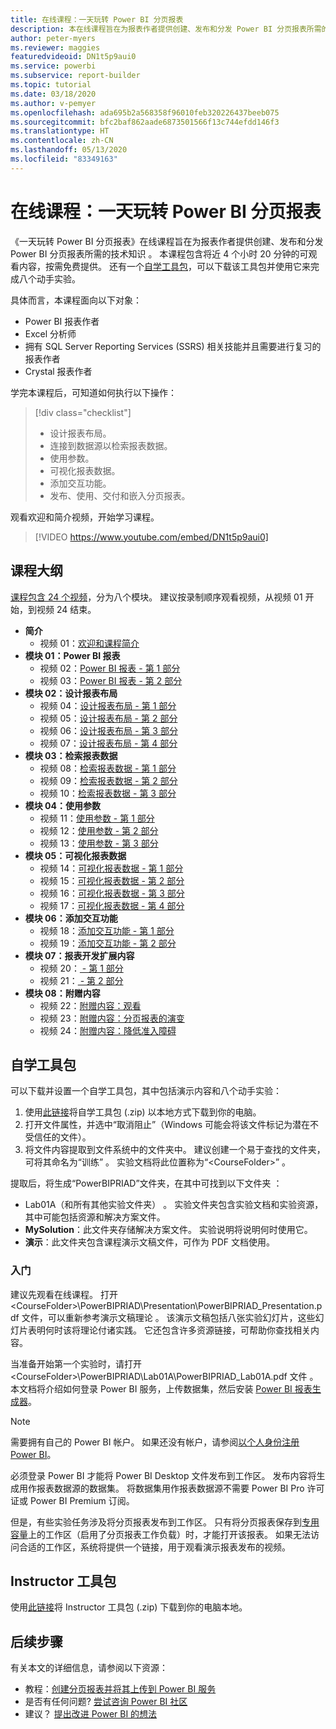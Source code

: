 ```yaml
---
title: 在线课程：一天玩转 Power BI 分页报表
description: 本在线课程旨在为报表作者提供创建、发布和分发 Power BI 分页报表所需的技术知识。
author: peter-myers
ms.reviewer: maggies
featuredvideoid: DN1t5p9aui0
ms.service: powerbi
ms.subservice: report-builder
ms.topic: tutorial
ms.date: 03/18/2020
ms.author: v-pemyer
ms.openlocfilehash: ada695b2a568358f96010feb320226437beeb075
ms.sourcegitcommit: bfc2baf862aade6873501566f13c744efdd146f3
ms.translationtype: HT
ms.contentlocale: zh-CN
ms.lasthandoff: 05/13/2020
ms.locfileid: "83349163"
---
```

# <a name="online-course-power-bi-paginated-reports-in-a-day"></a>在线课程：一天玩转 Power BI 分页报表

《一天玩转 Power BI 分页报表》在线课程旨在为报表作者提供创建、发布和分发 Power BI 分页报表所需的技术知识  。 本课程包含将近 4 个小时 20 分钟的可观看内容，按需免费提供。 还有一个[自学工具包](#self-study-kit)，可以下载该工具包并使用它来完成八个动手实验。

具体而言，本课程面向以下对象：

- Power BI 报表作者
- Excel 分析师
- 拥有 SQL Server Reporting Services (SSRS) 相关技能并且需要进行复习的报表作者
- Crystal 报表作者

学完本课程后，可知道如何执行以下操作：

> [!div class="checklist"]
> - 设计报表布局。
> - 连接到数据源以检索报表数据。
> - 使用参数。
> - 可视化报表数据。
> - 添加交互功能。
> - 发布、使用、交付和嵌入分页报表。

观看欢迎和简介视频，开始学习课程。

> [!VIDEO https://www.youtube.com/embed/DN1t5p9aui0]

## <a name="course-outline"></a>课程大纲

[课程包含 24 个视频](https://www.youtube.com/playlist?list=PL1N57mwBHtN1icIhpjQOaRL8r9G-wytpT)，分为八个模块。 建议按录制顺序观看视频，从视频 01 开始，到视频 24 结束。

- **简介**
  - 视频 01：[欢迎和课程简介](https://www.youtube.com/watch?v=DN1t5p9aui0&list=PL1N57mwBHtN1icIhpjQOaRL8r9G-wytpT)
- **模块 01：Power BI 报表**
  - 视频 02：[Power BI 报表 - 第 1 部分](https://www.youtube.com/watch?v=s6Amctk3Z_g&list=PL1N57mwBHtN1icIhpjQOaRL8r9G-wytpT)
  - 视频 03：[Power BI 报表 - 第 2 部分](https://www.youtube.com/watch?v=jXTiYJKw1Rs&list=PL1N57mwBHtN1icIhpjQOaRL8r9G-wytpT)
- **模块 02：设计报表布局**
  - 视频 04：[设计报表布局 - 第 1 部分](https://www.youtube.com/watch?v=EjHANN3rGNs&list=PL1N57mwBHtN1icIhpjQOaRL8r9G-wytpT)
  - 视频 05：[设计报表布局 - 第 2 部分](https://www.youtube.com/watch?v=2CZIrJU_HZU&list=PL1N57mwBHtN1icIhpjQOaRL8r9G-wytpT)
  - 视频 06：[设计报表布局 - 第 3 部分](https://www.youtube.com/watch?v=eaFFzkT6pxE&list=PL1N57mwBHtN1icIhpjQOaRL8r9G-wytpT)
  - 视频 07：[设计报表布局 - 第 4 部分](https://www.youtube.com/watch?v=0z576TI27Vg&list=PL1N57mwBHtN1icIhpjQOaRL8r9G-wytpT)
- **模块 03：检索报表数据**
  - 视频 08：[检索报表数据 - 第 1 部分](https://www.youtube.com/watch?v=SHGTTYXtio0&list=PL1N57mwBHtN1icIhpjQOaRL8r9G-wytpT)
  - 视频 09：[检索报表数据 - 第 2 部分](https://www.youtube.com/watch?v=1Dzd9wb7XUY&list=PL1N57mwBHtN1icIhpjQOaRL8r9G-wytpT)
  - 视频 10：[检索报表数据 - 第 3 部分](https://www.youtube.com/watch?v=OFXG7sl5L2o&list=PL1N57mwBHtN1icIhpjQOaRL8r9G-wytpT)
- **模块 04：使用参数**
  - 视频 11：[使用参数 - 第 1 部分](https://www.youtube.com/watch?v=o7WaK88kheA&list=PL1N57mwBHtN1icIhpjQOaRL8r9G-wytpT)
  - 视频 12：[使用参数 - 第 2 部分](https://www.youtube.com/watch?v=okj6wO72clQ&list=PL1N57mwBHtN1icIhpjQOaRL8r9G-wytpT)
  - 视频 13：[使用参数 - 第 3 部分](https://www.youtube.com/watch?v=13-6sWIRD74&list=PL1N57mwBHtN1icIhpjQOaRL8r9G-wytpT)
- **模块 05：可视化报表数据**
  - 视频 14：[可视化报表数据 - 第 1 部分](https://www.youtube.com/watch?v=b4TxBBtOWSw&list=PL1N57mwBHtN1icIhpjQOaRL8r9G-wytpT)
  - 视频 15：[可视化报表数据 - 第 2 部分](https://www.youtube.com/watch?v=JhEa_TugXeE&list=PL1N57mwBHtN1icIhpjQOaRL8r9G-wytpT)
  - 视频 16：[可视化报表数据 - 第 3 部分](https://www.youtube.com/watch?v=dliLsRvQB-c&list=PL1N57mwBHtN1icIhpjQOaRL8r9G-wytpT)
  - 视频 17：[可视化报表数据 - 第 4 部分](https://www.youtube.com/watch?v=5yHxuRRP_eU&list=PL1N57mwBHtN1icIhpjQOaRL8r9G-wytpT)
- **模块 06：添加交互功能**
  - 视频 18：[添加交互功能 - 第 1 部分](https://www.youtube.com/watch?v=LInMHpTEaI0&list=PL1N57mwBHtN1icIhpjQOaRL8r9G-wytpT)
  - 视频 19：[添加交互功能 - 第 2 部分](https://www.youtube.com/watch?v=b_pr1xsbRJc&list=PL1N57mwBHtN1icIhpjQOaRL8r9G-wytpT)
- **模块 07：报表开发扩展内容**
  - 视频 20：[ - 第 1 部分](https://www.youtube.com/watch?v=1CgDVDslwvs&list=PL1N57mwBHtN1icIhpjQOaRL8r9G-wytpT)
  - 视频 21：[ - 第 2 部分](https://www.youtube.com/watch?v=KRwtl7h0ynI&list=PL1N57mwBHtN1icIhpjQOaRL8r9G-wytpT)
- **模块 08：附赠内容**
  - 视频 22：[附赠内容：观看](https://www.youtube.com/watch?v=w5zlJ8BodxI&list=PL1N57mwBHtN1icIhpjQOaRL8r9G-wytpT)
  - 视频 23：[附赠内容：分页报表的演变](https://www.youtube.com/watch?v=pevpai65MvY&list=PL1N57mwBHtN1icIhpjQOaRL8r9G-wytpT)
  - 视频 24：[附赠内容：降低准入障碍](https://www.youtube.com/watch?v=vu32LfckCt8&list=PL1N57mwBHtN1icIhpjQOaRL8r9G-wytpT)

## <a name="self-study-kit"></a>自学工具包

可以下载并设置一个自学工具包，其中包括演示内容和八个动手实验：

1. 使用[此链接](https://aka.ms/priad-student)将自学工具包 (.zip) 以本地方式下载到你的电脑。
1. 打开文件属性，并选中“取消阻止”（Windows 可能会将该文件标记为潜在不受信任的文件）。
1. 将文件内容提取到文件系统中的文件夹中。 建议创建一个易于查找的文件夹，可将其命名为“训练”  。 实验文档将此位置称为“&lt;CourseFolder&gt;”  。

提取后，将生成“PowerBIPRIAD”文件夹，在其中可找到以下文件夹  ：

- Lab01A（和所有其他实验文件夹）  。 实验文件夹包含实验文档和实验资源，其中可能包括资源和解决方案文件。
- **MySolution**：此文件夹存储解决方案文件。 实验说明将说明何时使用它。
- **演示**：此文件夹包含课程演示文稿文件，可作为 PDF 文档使用。

### <a name="getting-started"></a>入门

建议先观看在线课程。 打开 &lt;CourseFolder&gt;\PowerBIPRIAD\Presentation\PowerBIPRIAD_Presentation.pdf 文件，可以重新参考演示文稿理论  。 该演示文稿包括八张实验幻灯片，这些幻灯片表明何时该将理论付诸实践。 它还包含许多资源链接，可帮助你查找相关内容。

当准备开始第一个实验时，请打开 &lt;CourseFolder&gt;\PowerBIPRIAD\Lab01A\PowerBIPRIAD_Lab01A.pdf 文件  。 本文档将介绍如何登录 Power BI 服务，上传数据集，然后安装 [Power BI 报表生成器](report-builder-power-bi.md)。

> [!NOTE]
> 需要拥有自己的 Power BI 帐户。 如果还没有帐户，请参阅[以个人身份注册 Power BI](../fundamentals/service-self-service-signup-for-power-bi.md)。
>
> 必须登录 Power BI 才能将 Power BI Desktop 文件发布到工作区。 发布内容将生成用作报表数据源的数据集。 将数据集用作报表数据源不需要 Power BI Pro 许可证或 Power BI Premium 订阅。
>
> 但是，有些实验任务涉及将分页报表发布到工作区。 只有将分页报表保存到[专用容量](../admin/service-premium-what-is.md#dedicated-capacities)上的工作区（启用了分页报表工作负载）时，才能打开该报表。 如果无法访问合适的工作区，系统将提供一个链接，用于观看演示报表发布的视频。

## <a name="instructor-kit"></a>Instructor 工具包

使用[此链接](https://aka.ms/priad-instructor)将 Instructor 工具包 (.zip) 下载到你的电脑本地。

## <a name="next-steps"></a>后续步骤

有关本文的详细信息，请参阅以下资源：

- 教程：[创建分页报表并将其上传到 Power BI 服务](paginated-reports-quickstart-aw.md)
- 是否有任何问题? [尝试咨询 Power BI 社区](https://community.powerbi.com/)
- 建议？ [提出改进 Power BI 的想法](https://ideas.powerbi.com/)
